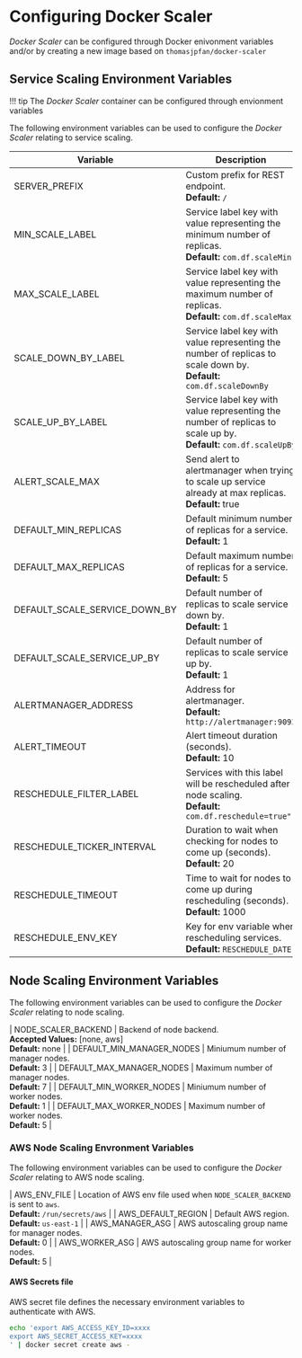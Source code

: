 # Configuring Docker Scaler

*Docker Scaler* can be configured through Docker enivonment variables and/or by creating a new image based on `thomasjpfan/docker-scaler`

## Service Scaling Environment Variables

!!! tip
    The *Docker Scaler* container can be configured through envionment variables

The following environment variables can be used to configure the *Docker Scaler* relating to service scaling.

|Variable           |Description                                               |
|-------------------|----------------------------------------------------------|
| SERVER_PREFIX     | Custom prefix for REST endpoint.<br>**Default:** `/`     |
| MIN_SCALE_LABEL   | Service label key with value representing the minimum number of replicas.<br>**Default:** `com.df.scaleMin` |
| MAX_SCALE_LABEL   | Service label key with value representing the maximum number of replicas.<br>**Default:** `com.df.scaleMax` |
| SCALE_DOWN_BY_LABEL | Service label key with value representing the number of replicas to scale down by.<br>**Default:** `com.df.scaleDownBy` |
| SCALE_UP_BY_LABEL | Service label key with value representing the number of replicas to scale up by.<br>**Default:** `com.df.scaleUpBy` |
| ALERT_SCALE_MAX | Send alert to alertmanager when trying to scale up service already at max replicas.<br>**Default:** true |
| DEFAULT_MIN_REPLICAS | Default minimum number of replicas for a service.<br>**Default:** 1 |
| DEFAULT_MAX_REPLICAS | Default maximum number of replicas for a service.<br>**Default:** 5 |
| DEFAULT_SCALE_SERVICE_DOWN_BY | Default number of replicas to scale service down by.<br>**Default:** 1 |
| DEFAULT_SCALE_SERVICE_UP_BY | Default number of replicas to scale service up by.<br>**Default:** 1 |
| ALERTMANAGER_ADDRESS | Address for alertmanager.<br>**Default:** `http://alertmanager:9093` |
| ALERT_TIMEOUT | Alert timeout duration (seconds).<br>**Default:** 10 |
| RESCHEDULE_FILTER_LABEL | Services with this label will be rescheduled after node scaling.<br>**Default:** `com.df.reschedule=true"`|
| RESCHEDULE_TICKER_INTERVAL | Duration to wait when checking for nodes to come up (seconds).<br>**Default:** 20|
| RESCHEDULE_TIMEOUT | Time to wait for nodes to come up during rescheduling (seconds).<br>**Default:** 1000|
| RESCHEDULE_ENV_KEY | Key for env variable when rescheduling services.<br>**Default:** `RESCHEDULE_DATE`|

## Node Scaling Environment Variables

The following environment variables can be used to configure the *Docker Scaler* relating to node scaling.

| NODE_SCALER_BACKEND | Backend of node backend.<br>**Accepted Values:** [none, aws]<br>**Default:** none |
| DEFAULT_MIN_MANAGER_NODES | Miniumum number of manager nodes.<br>**Default:** 3 |
| DEFAULT_MAX_MANAGER_NODES | Maximum number of manager nodes.<br>**Default:** 7 |
| DEFAULT_MIN_WORKER_NODES | Miniumum number of worker nodes.<br>**Default:** 1 |
| DEFAULT_MAX_WORKER_NODES | Maximum number of worker nodes.<br>**Default:** 5 |

### AWS Node Scaling Envronment Variables

The following environment variables can be used to configure the *Docker Scaler* relating to AWS node scaling.

| AWS_ENV_FILE | Location of AWS env file used when `NODE_SCALER_BACKEND` is sent to `aws`.<br>**Default:** `/run/secrets/aws` |
| AWS_DEFAULT_REGION | Default AWS region.<br>**Default:** `us-east-1` |
| AWS_MANAGER_ASG | AWS autoscaling group name for manager nodes.<br>**Default:** 0 |
| AWS_WORKER_ASG | AWS autoscaling group name for worker nodes.<br>**Default:** 5 |

#### AWS Secrets file

AWS secret file defines the necessary environment variables to authenticate with AWS.

```bash
echo 'export AWS_ACCESS_KEY_ID=xxxx
export AWS_SECRET_ACCESS_KEY=xxxx
' | docker secret create aws -
```
